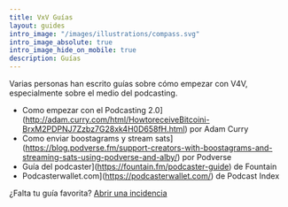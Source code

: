 ```yaml
---
title: VxV Guías
layout: guides
intro_image: "/images/illustrations/compass.svg"
intro_image_absolute: true
intro_image_hide_on_mobile: true
description: Guías
---
```


Varias personas han escrito guías sobre cómo empezar con V4V, especialmente
sobre el medio del podcasting.

- Como empezar con el Podcasting 2.0](http://adam.curry.com/html/HowtoreceiveBitcoini-BrxM2PDPNJ7Zzbz7G28xk4H0D658fH.html) por Adam Curry
- Como enviar boostagrams y stream sats](https://blog.podverse.fm/support-creators-with-boostagrams-and-streaming-sats-using-podverse-and-alby/) por Podverse
- Guía del podcaster](https://fountain.fm/podcaster-guide) de Fountain
- Podcasterwallet.com](https://podcasterwallet.com/) de Podcast Index

¿Falta tu guía favorita? [Abrir una incidencia](https://github.com/SuperAtic/VxV.21.world/issues)